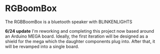 # RGBoomBox

The RGBBoomBox is a bluetooth speaker with BLINKENLIGHTS

**6/24 update** I'm reworking and completing this project now based around an Arduino MEGA board. Ideally, the first iteration will be designed as a shield for the mega which the daughter components plug into. After that, it will be revamped into a single board.